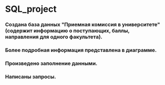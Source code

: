 # SQL_project
### Создана база данных "Приемная комиссия в университете" (содержит информацию о поступающих, баллы, направления для одного факультета).
### Более подробная информация представлена в диаграмме.
### Произведено заполнение данными.
### Написаны запросы.
